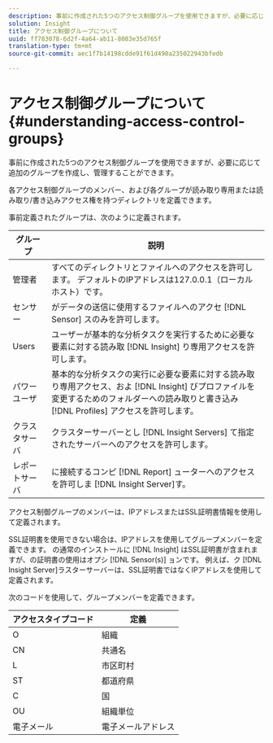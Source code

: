 ```yaml
---
description: 事前に作成された5つのアクセス制御グループを使用できますが、必要に応じて追加のグループを作成し、管理することができます。
solution: Insight
title: アクセス制御グループについて
uuid: ff783078-6d2f-4a64-ab11-8083e35d765f
translation-type: tm+mt
source-git-commit: aec1f7b14198cdde91f61d490a235022943bfedb

---
```



# アクセス制御グループについて{#understanding-access-control-groups}

事前に作成された5つのアクセス制御グループを使用できますが、必要に応じて追加のグループを作成し、管理することができます。

各アクセス制御グループのメンバー、および各グループが読み取り専用または読み取り/書き込みアクセス権を持つディレクトリを定義できます。

事前定義されたグループは、次のように定義されます。

| グループ | 説明 |
|---|---|
| 管理者 | すべてのディレクトリとファイルへのアクセスを許可します。 デフォルトのIPアドレスは127.0.0.1（ローカルホスト）です。 |
| センサー | がデータの送信に使用するファイルへのアクセ [!DNL Sensor] スのみを許可します。 |
| Users | ユーザーが基本的な分析タスクを実行するために必要な要素に対する読み取 [!DNL Insight] り専用アクセスを許可します。 |
| パワーユーザ | 基本的な分析タスクの実行に必要な要素に対する読み取り専用アクセス、およ [!DNL Insight] びプロファイルを変更するためのフォルダーへの読み取りと書き込み [!DNL Profiles] アクセスを許可します。 |
| クラスタサーバ | クラスターサーバーとし [!DNL Insight Servers] て指定されたサーバーへのアクセスを許可します。 |
| レポートサーバ | に接続するコンピ [!DNL Report] ューターへのアクセスを許可しま [!DNL Insight Server]す。 |

アクセス制御グループのメンバーは、IPアドレスまたはSSL証明書情報を使用して定義されます。

SSL証明書を使用できない場合は、IPアドレスを使用してグループメンバーを定義できます。 の通常のインストールに [!DNL Insight] はSSL証明書が含まれますが、の証明書の使用はオプシ [!DNL Sensor(s)] ョンです。 例えば、ク [!DNL Insight Server]ラスターサーバーは、SSL証明書ではなくIPアドレスを使用して定義されます。

次のコードを使用して、グループメンバーを定義できます。

| アクセスタイプコード | 定義 |
|---|---|
| O | 組織 |
| CN | 共通名 |
| L | 市区町村 |
| ST | 都道府県 |
| C | 国 |
| OU | 組織単位 |
| 電子メール | 電子メールアドレス |

